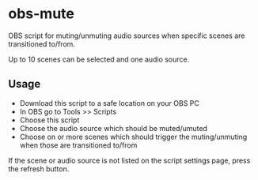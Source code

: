 # obs-mute
OBS script for muting/unmuting audio sources when specific scenes are transitioned to/from.

Up to 10 scenes can be selected and one audio source.

## Usage
* Download this script to a safe location on your OBS PC
* In OBS go to Tools >> Scripts
* Choose this script
* Choose the audio source which should be muted/umuted
* Choose on or more scenes which should trigger the muting/unmuting when those are transitioned to/from

If the scene or audio source is not listed on the script settings page, press the refresh button.

